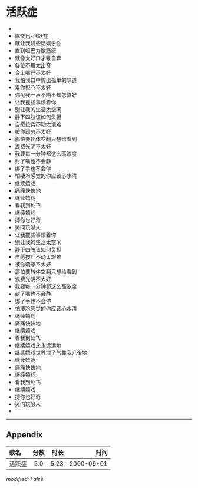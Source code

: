 # [活跃症](https://music.163.com/song?id=67501)

* 
* 陈奕迅-活跃症
* 就让我讲些话娱乐你
* 直到咀巴力歇筋疲
* 就像太好口才难自弃
* 各位不用太出奇
* 合上嘴巴不太好
* 我怕我口中孵出孤单的味道
* 累你担心不太好
* 你见我一声不响不知怎算好
* 让我搅些事烦着你
* 别让我的生活太空闲
* 静下四肢该如何负担
* 自愿按兵不动太艰难
* 被你疏忽不太好
* 那怕要转体空翻只想给看到
* 浪费光阴不太好
* 我要每一分钟都这么高浓度
* 封了嘴也不会静
* 绑了手也不会停
* 怕凄冷感觉的你应该心水清
* 继续嬉戏
* 痛痛快快地
* 继续嬉戏
* 看我到处飞
* 继续嬉戏
* 搏你也好奇
* 笑问玩够未
* 让我搅些事烦着你
* 别让我的生活太空闲
* 静下四肢该如何负担
* 自愿按兵不动太艰难
* 被你疏忽不太好
* 那怕要转体空翻只想给看到
* 浪费光阴不太好
* 我要每一分钟都这么高浓度
* 封了嘴也不会静
* 绑了手也不会停
* 怕凄冷感觉的你应该心水清
* 继续嬉戏
* 痛痛快快地
* 继续嬉戏
* 看我到处飞
* 继续嬉戏永永远远地
* 继续嬉戏世界泄了气靠我亢奋地
* 继续嬉戏
* 痛痛快快地
* 继续嬉戏
* 看我到处飞
* 继续嬉戏
* 搏你也好奇
* 笑问玩够未
* 


---

## Appendix

|歌名|分数|时长|时间|
|:---|:---:|---:|---:|
|活跃症|5.0|5:23|2000-09-01

*modified: False*